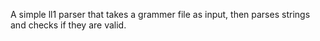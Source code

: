 A simple ll1 parser that takes a grammer file as input, then parses strings and checks if they are valid.
